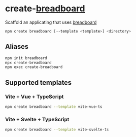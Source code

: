 # create-[breadboard](https://github.com/breadboard-ai/breadboard)

Scaffold an applicating that uses [breadboard](https://github.com/breadboard-ai/breadboard)

```bash
npm create breadboard [--template <template>] <directory>
```

## Aliases

```bash
npm init breadboard
npx create-breadboard
npm exec create-breadboard
```

## Supported templates

### Vite + Vue + TypeScript

```bash
npm create breadboard --template vite-vue-ts
```

### Vite + Svelte + TypeScript

```bash
npm create breadboard --template vite-svelte-ts
```
